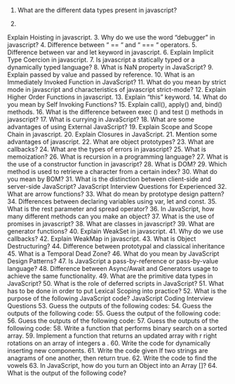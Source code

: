 1. What are the different data types present in javascript?



2.
Explain Hoisting in javascript.
3.
Why do we use the word “debugger” in javascript?
4.
Difference between “ == “ and “ === “ operators.
5.
Difference between var and let keyword in javascript.
6.
Explain Implicit Type Coercion in javascript.
7.
Is javascript a statically typed or a dynamically typed language?
8.
What is NaN property in JavaScript?
9.
Explain passed by value and passed by reference.
10.
What is an Immediately Invoked Function in JavaScript?
11.
What do you mean by strict mode in javascript and characteristics of javascript strict-mode?
12.
Explain Higher Order Functions in javascript.
13.
Explain “this” keyword.
14.
What do you mean by Self Invoking Functions?
15.
Explain call(), apply() and, bind() methods.
16.
What is the difference between exec () and test () methods in javascript?
17.
What is currying in JavaScript?
18.
What are some advantages of using External JavaScript?
19.
Explain Scope and Scope Chain in javascript.
20.
Explain Closures in JavaScript.
21.
Mention some advantages of javascript.
22.
What are object prototypes?
23.
What are callbacks?
24.
What are the types of errors in javascript?
25.
What is memoization?
26.
What is recursion in a programming language?
27.
What is the use of a constructor function in javascript?
28.
What is DOM?
29.
Which method is used to retrieve a character from a certain index?
30.
What do you mean by BOM?
31.
What is the distinction between client-side and server-side JavaScript?
JavaScript Interview Questions for Experienced
32.
What are arrow functions?
33.
What do mean by prototype design pattern?
34.
Differences between declaring variables using var, let and const.
35.
What is the rest parameter and spread operator?
36.
In JavaScript, how many different methods can you make an object?
37.
What is the use of promises in javascript?
38.
What are classes in javascript?
39.
What are generator functions?
40.
Explain WeakSet in javascript.
41.
Why do we use callbacks?
42.
Explain WeakMap in javascript.
43.
What is Object Destructuring?
44.
Difference between prototypal and classical inheritance
45.
What is a Temporal Dead Zone?
46.
What do you mean by JavaScript Design Patterns?
47.
Is JavaScript a pass-by-reference or pass-by-value language?
48.
Difference between Async/Await and Generators usage to achieve the same functionality.
49.
What are the primitive data types in JavaScript?
50.
What is the role of deferred scripts in JavaScript?
51.
What has to be done in order to put Lexical Scoping into practice?
52.
What is the purpose of the following JavaScript code?
JavaScript Coding Interview Questions
53.
Guess the outputs of the following codes:
54.
Guess the outputs of the following code:
55.
Guess the output of the following code:
56.
Guess the outputs of the following code:
57.
Guess the outputs of the following code:
58.
Write a function that performs binary search on a sorted array.
59.
Implement a function that returns an updated array with r right rotations on an array of integers a .
60.
Write the code for dynamically inserting new components.
61.
Write the code given If two strings are anagrams of one another, then return true.
62.
Write the code to find the vowels
63.
In JavaScript, how do you turn an Object into an Array []?
64.
What is the output of the following code?